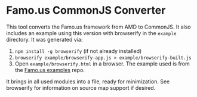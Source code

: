 # Famo.us CommonJS Converter

This tool converts the Famo.us framework from AMD to CommonJS.
It also includes an example using this version with browserify in the `example` directory.  It was generated via:

1. `npm install -g browserify` (if not already installed)
2. `browserify example/browserify-app.js > example/browserify-built.js`
3. Open `example/browserify.html` in a browser.  The example used is from the
[Famo.us examples](https://github.com/Famous/examples) repo.

It brings in all used modules into a file, ready for minimization.
See browserify for information on source map support if desired.
